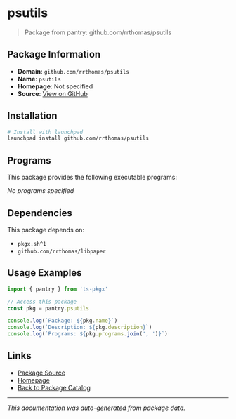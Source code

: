 # psutils

> Package from pantry: github.com/rrthomas/psutils

## Package Information

- **Domain**: `github.com/rrthomas/psutils`
- **Name**: `psutils`
- **Homepage**: Not specified
- **Source**: [View on GitHub](https://github.com/pkgxdev/pantry/tree/main/projects/github.com/rrthomas/psutils/package.yml)

## Installation

```bash
# Install with launchpad
launchpad install github.com/rrthomas/psutils
```

## Programs

This package provides the following executable programs:

*No programs specified*

## Dependencies

This package depends on:

- `pkgx.sh^1`
- `github.com/rrthomas/libpaper`

## Usage Examples

```typescript
import { pantry } from 'ts-pkgx'

// Access this package
const pkg = pantry.psutils

console.log(`Package: ${pkg.name}`)
console.log(`Description: ${pkg.description}`)
console.log(`Programs: ${pkg.programs.join(', ')}`)
```

## Links

- [Package Source](https://github.com/pkgxdev/pantry/tree/main/projects/github.com/rrthomas/psutils/package.yml)
- [Homepage](#)
- [Back to Package Catalog](../../../package-catalog.md)

---

*This documentation was auto-generated from package data.*
